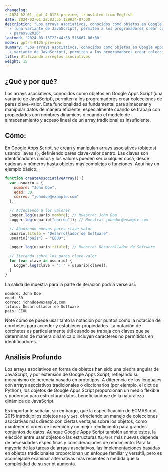 ```yaml
---
changelog:
- 2024-02-01, gpt-4-0125-preview, translated from English
date: 2024-02-01 22:03:55.129934-07:00
description: "Los arrays asociativos, conocidos como objetos en Google Apps Script\
  \ (una variante de JavaScript), permiten a los programadores crear colecciones de\
  \ pares\u2026"
lastmod: '2024-03-13T22:44:58.516667-06:00'
model: gpt-4-0125-preview
summary: "Los arrays asociativos, conocidos como objetos en Google Apps Script (una\
  \ variante de JavaScript), permiten a los programadores crear colecciones de pares\u2026"
title: Utilizando arreglos asociativos
weight: 15
---
```


## ¿Qué y por qué?

Los arrays asociativos, conocidos como objetos en Google Apps Script (una variante de JavaScript), permiten a los programadores crear colecciones de pares clave-valor. Esta funcionalidad es fundamental para almacenar y manipular datos de manera eficiente, especialmente cuando se trabaja con propiedades con nombres dinámicos o cuando el modelo de almacenamiento y acceso lineal de un array tradicional es insuficiente.

## Cómo:

En Google Apps Script, se crean y manipulan arrays asociativos (objetos) usando llaves `{}`, definiendo pares clave-valor dentro. Las claves son identificadores únicos y los valores pueden ser cualquier cosa, desde cadenas y números hasta objetos más complejos o funciones. Aquí hay un ejemplo básico:

```javascript
function createAssociativeArray() {
  var usuario = {
    nombre: "John Doe",
    edad: 30,
    correo: "johndoe@example.com"
  };

  // Accediendo a los valores
  Logger.log(usuario.nombre); // Muestra: John Doe
  Logger.log(usuario["correo"]); // Muestra: johndoe@example.com

  // Añadiendo nuevos pares clave-valor
  usuario.titulo = "Desarrollador de Software";
  usuario["país"] = "EEUU";

  Logger.log(usuario.titulo); // Muestra: Desarrollador de Software

  // Iterando sobre los pares clave-valor
  for (var clave in usuario) {
    Logger.log(clave + ': ' + usuario[clave]);
  }
}
```

La salida de muestra para la parte de iteración podría verse así:
```
nombre: John Doe
edad: 30
correo: johndoe@example.com
titulo: Desarrollador de Software
país: EEUU
```

Note cómo se puede usar tanto la notación por puntos como la notación de corchetes para acceder y establecer propiedades. La notación de corchetes es particularmente útil cuando se trabaja con claves que se determinan de manera dinámica o incluyen caracteres no permitidos en identificadores.

## Análisis Profundo

Los arrays asociativos en forma de objetos han sido una piedra angular de JavaScript, y por extensión de Google Apps Script, reflejando su mecanismo de herencia basado en prototipos. A diferencia de los lenguajes con arrays asociativos tradicionales o diccionarios (por ejemplo, el dict de Python), los objetos de Google Apps Script proporcionan un medio flexible y poderoso para estructurar datos, beneficiándose de la naturaleza dinámica de JavaScript.

Es importante señalar, sin embargo, que la especificación de ECMAScript 2015 introdujo los objetos `Map` y `Set`, ofreciendo un manejo de colecciones asociativas más directo con ciertas ventajas sobre los objetos, como mantener el orden de inserción y un mejor rendimiento para grandes conjuntos de datos. Aunque Google Apps Script también admite estos, la elección entre usar objetos o las estructuras `Map`/`Set` más nuevas depende de necesidades específicas y consideraciones de rendimiento. Para la mayoría de las tareas de arrays asociativos, las implementaciones basadas en objetos tradicionales proporcionan un enfoque familiar y versátil, pero es aconsejable examinar alternativas más recientes a medida que la complejidad de su script aumenta.
